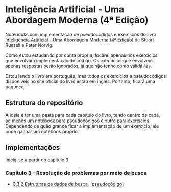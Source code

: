 # Inteligência Artificial - Uma Abordagem Moderna (4ª Edição)

Notebooks com implementação de pseudocódigos e exercícios do livro [Inteligência Artificial - Uma Abordagem Moderna (4ª Edição)](https://www.amazon.com.br/Intelig%C3%AAncia-Artificial-Uma-Abordagem-Moderna-ebook/dp/B0B9835N3P/) de Stuart Russell e Peter Norvig.

Como estou estudando por conta própria, focarei apenas nos exercícios que envolvam implementação de código. Os exercícios que envolvem apenas respostas serão ignorados, já que não tenho como validá-las.

Estou lendo o livro em português, mas todos os exercícios e pseudocódigos disponíveis no site oficial do livro estão em inglês. Portanto, ficará uma bagunça.

## Estrutura do repositório

A ideia é ter uma pasta para cada capítulo do livro, tendo dentro de cada, ao menos um notebook para pseudocódigos e outro para exercícios. Dependendo de quão grande ficar a implementação de um exercício, ele pode ganhar um notebook próprio.

## Implementações

Inicia-se a partir do capítulo 3.

### Capítulo 3 - Resolução de problemas por meio de busca

- [3.3.2 Estruturas de dados de busca. (pseudocódigo)](Capítulo%2003/pseudocodigos-3.3.2.ipynb)
